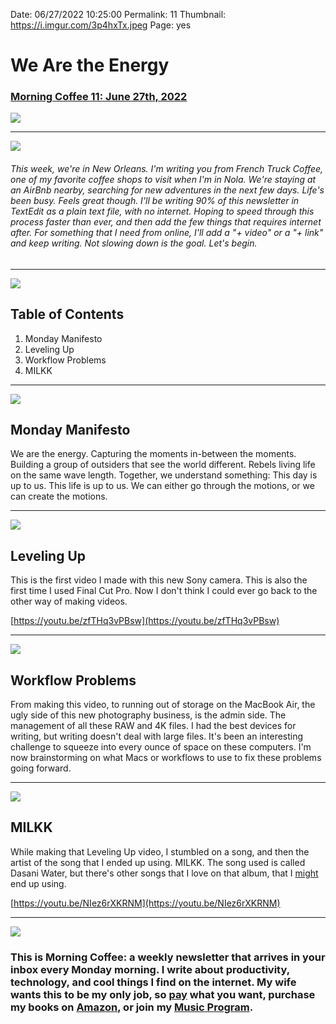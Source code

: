 
Date: 06/27/2022 10:25:00
Permalink: 11
Thumbnail: https://i.imgur.com/3p4hxTx.jpeg
Page: yes

# We Are the Energy

### [Morning Coffee 11: June 27th, 2022](https://nashp.com/11)

![](https://nashp.com/_media/mc.gif)

---- 

![](https://i.imgur.com/GEg3lcQ.jpg)

###### This week, we're in New Orleans. I'm writing you from French Truck Coffee, one of my favorite coffee shops to visit when I'm in Nola. We're staying at an AirBnb nearby, searching for new adventures in the next few days. Life's been busy. Feels great though. I'll be writing 90% of this newsletter in TextEdit as a plain text file, with no internet. Hoping to speed through this process faster than ever, and then add the few things that requires internet after. For something that I need from online, I'll add a "+ video" or a "+ link" and keep writing. Not slowing down is the goal. Let's begin.

---- 

![](https://i.imgur.com/eO2hcg2.jpg)

## Table of Contents

1. Monday Manifesto
2. Leveling Up
3. Workflow Problems
4. MILKK

---- 

![](https://i.imgur.com/sbjxV5X.jpg)

## Monday Manifesto

We are the energy. Capturing the moments in-between the moments. Building a group of outsiders that see the world different. Rebels living life on the same wave length. Together, we understand something: This day is up to us. This life is up to us. We can either go through the motions, or we can create the motions.

---- 

![](https://i.imgur.com/cA82pmn.jpg)

## Leveling Up

This is the first video I made with this new Sony camera. This is also the first time I used Final Cut Pro. Now I don't think I could ever go back to the other way of making videos.

[https://youtu.be/zfTHq3vPBsw](https://youtu.be/zfTHq3vPBsw)

---- 

![](https://i.imgur.com/tV0dkj4.jpg)

## Workflow Problems

From making this video, to running out of storage on the MacBook Air, the ugly side of this new photography business, is the admin side. The management of all these RAW and 4K files. I had the best devices for writing, but writing doesn't deal with large files. It's been an interesting challenge to squeeze into every ounce of space on these computers. I'm now brainstorming on what Macs or workflows to use to fix these problems going forward. 

---- 

![](https://i.imgur.com/lTnneUe.jpg)

## MILKK

While making that Leveling Up video, I stumbled on a song, and then the artist of the song that I ended up using. MILKK. The song used is called Dasani Water, but there's other songs that I love on that album, that I [might](https://youtu.be/jxJ5vQN-pvw) end up using.

[https://youtu.be/NIez6rXKRNM](https://youtu.be/NIez6rXKRNM)

---- 

![](https://i.imgur.com/MwejBou.jpg)

### This is Morning Coffee: a weekly newsletter that arrives in your inbox every Monday morning. I write about productivity, technology, and cool things I find on the internet. My wife wants this to be my only job, so [pay](https://buy.stripe.com/fZe4jqd135LRc4U4gj) what you want, purchase my books on [Amazon](https://www.amazon.com/dp/B0CQQG3JCF?binding=paperback&ref=dbs_dp_awt_sb_pc_tpbk), or join my [Music Program](https://patreon.com/nashp).
